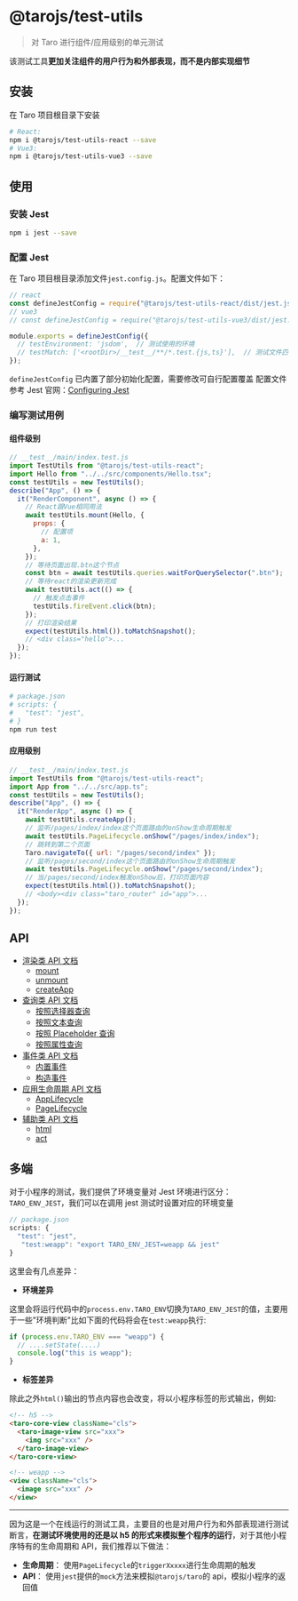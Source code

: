 # @tarojs/test-utils

> 对 Taro 进行组件/应用级别的单元测试

该测试工具**更加关注组件的用户行为和外部表现，而不是内部实现细节**

## 安装

在 Taro 项目根目录下安装

```bash
# React:
npm i @tarojs/test-utils-react --save
# Vue3:
npm i @tarojs/test-utils-vue3 --save
```

## 使用

### 安装 Jest

```bash
npm i jest --save
```

### 配置 Jest

在 Taro 项目根目录添加文件`jest.config.js`。配置文件如下：

```js
// react
const defineJestConfig = require("@tarojs/test-utils-react/dist/jest.js").default;
// vue3
// const defineJestConfig = require("@tarojs/test-utils-vue3/dist/jest.js").default;

module.exports = defineJestConfig({
  // testEnvironment: 'jsdom',  // 测试使用的环境
  // testMatch: ['<rootDir>/__test__/**/*.test.{js,ts}'],  // 测试文件匹配
});
```

`defineJestConfig` 已内置了部分初始化配置，需要修改可自行配置覆盖
配置文件参考 Jest 官网：[Configuring Jest](https://jestjs.io/docs/configuration)

### 编写测试用例

#### 组件级别

```javascript
// __test__/main/index.test.js
import TestUtils from "@tarojs/test-utils-react";
import Hello from "../../src/components/Hello.tsx";
const testUtils = new TestUtils();
describe("App", () => {
  it("RenderComponent", async () => {
    // React跟Vue相同用法
    await testUtils.mount(Hello, {
      props: {
        // 配置项
        a: 1,
      },
    });
    // 等待页面出现.btn这个节点
    const btn = await testUtils.queries.waitForQuerySelector(".btn");
    // 等待react的渲染更新完成
    await testUtils.act(() => {
      // 触发点击事件
      testUtils.fireEvent.click(btn);
    });
    // 打印渲染结果
    expect(testUtils.html()).toMatchSnapshot();
    // <div class="hello">...
  });
});
```

#### 运行测试

```bash
# package.json
# scripts: {
#   "test": "jest",
# }
npm run test
```

#### 应用级别

```javascript
// __test__/main/index.test.js
import TestUtils from "@tarojs/test-utils-react";
import App from "../../src/app.ts";
const testUtils = new TestUtils();
describe("App", () => {
  it("RenderApp", async () => {
    await testUtils.createApp();
    // 监听/pages/index/index这个页面路由的onShow生命周期触发
    await testUtils.PageLifecycle.onShow("/pages/index/index");
    // 跳转到第二个页面
    Taro.navigateTo({ url: "/pages/second/index" });
    // 监听/pages/second/index这个页面路由的onShow生命周期触发
    await testUtils.PageLifecycle.onShow("/pages/second/index");
    // 当/pages/second/index触发onShow后，打印页面内容
    expect(testUtils.html()).toMatchSnapshot();
    // <body><div class="taro_router" id="app">...
  });
});
```

## API

- [渲染类 API 文档](./docs/render.md)
  - [mount](./docs/render.md#mount)
  - [unmount](./docs/render.md#unmount)
  - [createApp](./docs/render.md#createApp)
- [查询类 API 文档](./docs/queries.md)
  - [按照选择器查询](./docs/queries.md#按照选择器查询)
  - [按照文本查询](./docs/queries.md#按照文本查询)
  - [按照 Placeholder 查询](./docs/queries.md#queryByPlaceholder)
  - [按照属性查询](./docs/queries.md#按照属性查询)
- [事件类 API 文档](./docs/fireEvent.md)
  - [内置事件](./docs/fireEvent.md#内置事件)
  - [构造事件](./docs/fireEvent.md#构造事件)
- [应用生命周期 API 文档](./docs/lifeCycle.md)
  - [AppLifecycle](./docs/lifeCycle.md#AppLifecycle)
  - [PageLifecycle](./docs/lifeCycle.md#PageLifecycle)
- [辅助类 API 文档](./docs/other.md)
  - [html](./docs/other.md#html)
  - [act](./docs/other.md#act)

## 多端

对于小程序的测试，我们提供了环境变量对 Jest 环境进行区分：`TARO_ENV_JEST`，我们可以在调用 jest 测试时设置对应的环境变量

```js
// package.json
scripts: {
  "test": "jest",
   "test:weapp": "export TARO_ENV_JEST=weapp && jest"
}
```

这里会有几点差异：

- **环境差异**

这里会将运行代码中的`process.env.TARO_ENV`切换为`TARO_ENV_JEST`的值，主要用于一些"环境判断"比如下面的代码将会在`test:weapp`执行:

```js
if (process.env.TARO_ENV === "weapp") {
  // ....setState(....)
  console.log("this is weapp");
}
```

- **标签差异**

除此之外`html()`输出的节点内容也会改变，将以小程序标签的形式输出，例如:

```html
<!-- h5 -->
<taro-core-view className="cls">
  <taro-image-view src="xxx">
    <img src="xxx" />
  </taro-image-view>
</taro-core-view>

<!-- weapp -->
<view className="cls">
  <image src="xxx" />
</view>
```

---

因为这是一个在线运行的测试工具，主要目的也是对用户行为和外部表现进行测试断言，**在测试环境使用的还是以 h5 的形式来模拟整个程序的运行**，对于其他小程序特有的生命周期和 API，我们推荐以下做法：

- **生命周期**： 使用`PageLifecycle`的`triggerXxxxx`进行生命周期的触发
- **API**： 使用`jest`提供的`mock`方法来模拟`@tarojs/taro`的 api，模拟小程序的返回值

